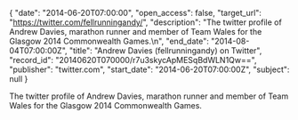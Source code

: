 {
  "date": "2014-06-20T07:00:00", 
  "open_access": false, 
  "target_url": "https://twitter.com/fellrunningandy/", 
  "description": "The twitter profile of Andrew Davies, marathon runner and member of Team Wales for the Glasgow 2014 Commonwealth Games.\n", 
  "end_date": "2014-08-04T07:00:00Z", 
  "title": "Andrew Davies (fellrunningandy) on Twitter", 
  "record_id": "20140620T070000/r7u3skycApMESqBdWLN1Qw==", 
  "publisher": "twitter.com", 
  "start_date": "2014-06-20T07:00:00Z", 
  "subject": null
}

The twitter profile of Andrew Davies, marathon runner and member of Team Wales for the Glasgow 2014 Commonwealth Games.
